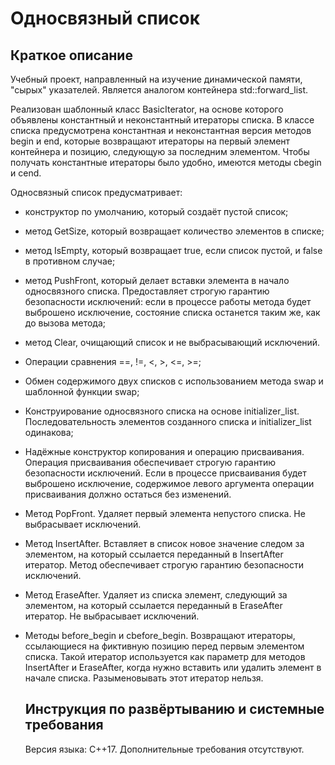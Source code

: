 # Односвязный список
## Краткое описание
Учебный проект, направленный на изучение динамической памяти, "сырых" указателей. Является аналогом контейнера std::forward_list.

Реализован шаблонный класс BasicIterator, на основе которого объявлены константный и неконстантный итераторы списка.
В классе списка предусмотрена константная и неконстантная версия методов begin и end, которые возвращают итераторы на первый элемент контейнера и позицию, следующую за последним элементом. Чтобы получать константные итераторы было удобно, имеются методы cbegin и cend.

Односвязный список предусматривает: 
* конструктор по умолчанию, который создаёт пустой список;
* метод GetSize, который возвращает количество элементов в списке;
* метод IsEmpty, который возвращает true, если список пустой, и false в противном случае;
* метод PushFront, который делает вставки элемента в начало односвязного списка. Предоставляет строгую гарантию безопасности исключений: если в процессе работы метода будет выброшено исключение, состояние списка останется таким же, как до вызова метода;
* метод Clear, очищающий список и не выбрасывающий исключений.
* Операции сравнения ==, !=, <, >, <=, >=;
* Обмен содержимого двух списков с использованием метода swap и шаблонной функции swap;
* Конструирование односвязного списка на основе initializer_list. Последовательность элементов созданного списка и initializer_list одинакова;
* Надёжные конструктор копирования и операцию присваивания. Операция присваивания обеспечивает строгую гарантию безопасности исключений. Если в процессе присваивания будет выброшено исключение, содержимое левого аргумента операции присваивания должно остаться без изменений.
* Метод PopFront. Удаляет первый элемента непустого списка. Не выбрасывает исключений.
* Метод InsertAfter. Вставляет в список новое значение следом за элементом, на который ссылается переданный в InsertAfter итератор. Метод обеспечивает строгую гарантию безопасности исключений.
* Метод EraseAfter. Удаляет из списка элемент, следующий за элементом, на который ссылается переданный в EraseAfter итератор. Не выбрасывает исключений.
* Методы before_begin и cbefore_begin. Возвращают итераторы, ссылающиеся на фиктивную позицию перед первым элементом списка. Такой итератор используется как параметр для методов InsertAfter и EraseAfter, когда нужно вставить или удалить элемент в начале списка. Разыменовывать этот итератор нельзя.

  ## Инструкция по развёртыванию и системные требования
  Версия языка: C++17. Дополнительные требования отсутствуют.
